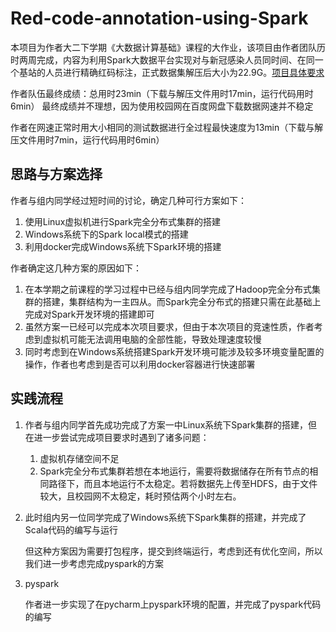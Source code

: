 # Red-code-annotation-using-Spark
本项目为作者大二下学期《大数据计算基础》课程的大作业，该项目由作者团队历时两周完成，内容为利用Spark大数据平台实现对与新冠感染人员同时间、在同一个基站的人员进行精确红码标注，正式数据集解压后大小为22.9G。[项目具体要求](大作业要求.docx)

作者队伍最终成绩：总用时23min（下载与解压文件用时17min，运行代码用时6min）
最终成绩并不理想，因为使用校园网在百度网盘下载数据网速并不稳定

作者在网速正常时用大小相同的测试数据进行全过程最快速度为13min（下载与解压文件用时7min，运行代码用时6min）
## 思路与方案选择
作者与组内同学经过短时间的讨论，确定几种可行方案如下：
1. 使用Linux虚拟机进行Spark完全分布式集群的搭建
2. Windows系统下的Spark local模式的搭建
3. 利用docker完成Windows系统下Spark环境的搭建

作者确定这几种方案的原因如下：
1. 在本学期之前课程的学习过程中已经与组内同学完成了Hadoop完全分布式集群的搭建，集群结构为一主四从。而Spark完全分布式的搭建只需在此基础上完成对Spark开发环境的搭建即可
2. 虽然方案一已经可以完成本次项目要求，但由于本次项目的竞速性质，作者考虑到虚拟机可能无法调用电脑的全部性能，导致处理速度较慢
3. 同时考虑到在Windows系统搭建Spark开发环境可能涉及较多环境变量配置的操作，作者也考虑到是否可以利用docker容器进行快速部署

## 实践流程
1. 作者与组内同学首先成功完成了方案一中Linux系统下Spark集群的搭建，但在进一步尝试完成项目要求时遇到了诸多问题：
   
   1. 虚拟机存储空间不足
   2. Spark完全分布式集群若想在本地运行，需要将数据储存在所有节点的相同路径下，而且本地运行不太稳定。若将数据先上传至HDFS，由于文件较大，且校园网不太稳定，耗时预估两个小时左右。

2. 此时组内另一位同学完成了Windows系统下Spark集群的搭建，并完成了Scala代码的编写与运行

   但这种方案因为需要打包程序，提交到终端运行，考虑到还有优化空间，所以我们进一步考虑完成pyspark的方案

3. pyspark

   作者进一步实现了在pycharm上pyspark环境的配置，并完成了pyspark代码的编写 
